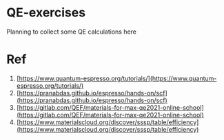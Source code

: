 # QE-exercises
Planning to collect some QE calculations here

# Ref
1. [https://www.quantum-espresso.org/tutorials/](https://www.quantum-espresso.org/tutorials/)  
2. [https://pranabdas.github.io/espresso/hands-on/scf](https://pranabdas.github.io/espresso/hands-on/scf)   
3. [https://gitlab.com/QEF/materials-for-max-qe2021-online-school](https://gitlab.com/QEF/materials-for-max-qe2021-online-school)      
4. [https://www.materialscloud.org/discover/sssp/table/efficiency](https://www.materialscloud.org/discover/sssp/table/efficiency)    
